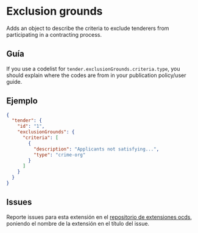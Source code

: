 # Exclusion grounds

Adds an object to describe the criteria to exclude tenderers from participating in a contracting process.

## Guía

If you use a codelist for `tender.exclusionGrounds.criteria.type`, you should explain where the codes are from in your publication policy/user guide.

## Ejemplo

```json
{
  "tender": {
    "id": "1",
    "exclusionGrounds": {
      "criteria": [
        {
          "description": "Applicants not satisfying...",
          "type": "crime-org"
        }
      ]
    }
  }
}
```

## Issues

Reporte issues para esta extensión en el [repositorio de extensiones ocds](https://github.com/open-contracting/ocds-extensions/issues), poniendo el nombre de la extensión en el título del issue.
